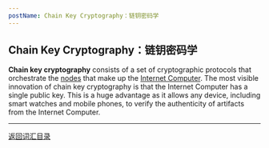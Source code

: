 ```yaml
---
postName: Chain Key Cryptography：链钥密码学
---
```

## Chain Key Cryptography：链钥密码学

**Chain key cryptography** consists of a set of cryptographic protocols that orchestrate the [nodes](../N/node) that make up the [Internet Computer](../I/ic). The most visible innovation of chain key cryptography is that the Internet Computer has a single public key. This is a huge advantage as it allows any device, including smart watches and mobile phones, to verify the authenticity of artifacts from the Internet Computer.

---
[返回词汇目录](../glossary)